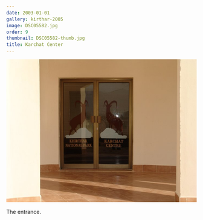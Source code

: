 ```yaml
---
date: 2003-01-01
gallery: kirthar-2005
image: DSC05582.jpg
order: 9
thumbnail: DSC05582-thumb.jpg
title: Karchat Center
---
```


![Karchat Center](./DSC05582.jpg)

The entrance.
